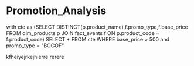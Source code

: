 # Promotion_Analysis
with cte as 
	(SELECT 
	DISTINCT(p.product_name),f.promo_type,f.base_price
FROM dim_products p
JOIN fact_events f
ON
	p.product_code = f.product_code)
SELECT * FROM cte
WHERE base_price > 500 and promo_type = "BOGOF"

kfheiyejrkejhierre rerere
